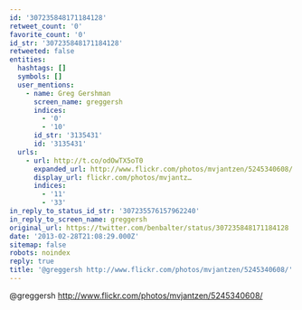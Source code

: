 ```yaml
---
id: '307235848171184128'
retweet_count: '0'
favorite_count: '0'
id_str: '307235848171184128'
retweeted: false
entities:
  hashtags: []
  symbols: []
  user_mentions:
    - name: Greg Gershman
      screen_name: greggersh
      indices:
        - '0'
        - '10'
      id_str: '3135431'
      id: '3135431'
  urls:
    - url: http://t.co/odOwTX5oT0
      expanded_url: http://www.flickr.com/photos/mvjantzen/5245340608/
      display_url: flickr.com/photos/mvjantz…
      indices:
        - '11'
        - '33'
in_reply_to_status_id_str: '307235576157962240'
in_reply_to_screen_name: greggersh
original_url: https://twitter.com/benbalter/status/307235848171184128
date: '2013-02-28T21:08:29.000Z'
sitemap: false
robots: noindex
reply: true
title: '@greggersh http://www.flickr.com/photos/mvjantzen/5245340608/'
---
```


@greggersh http://www.flickr.com/photos/mvjantzen/5245340608/